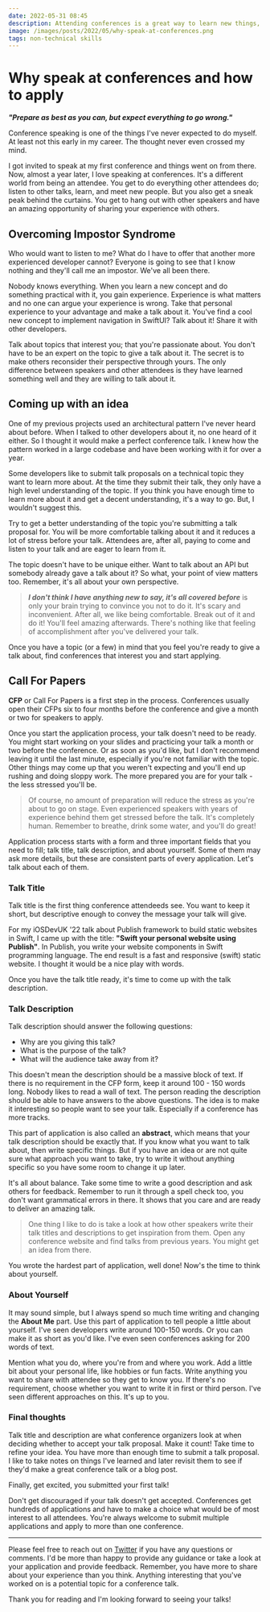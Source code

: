 ```yaml
---
date: 2022-05-31 08:45
description: Attending conferences is a great way to learn new things, meet other developers, and promote your company or personal projects you've been working on. But have you ever wondered what it's like to be a speaker? Are you interested in speaking but don't know how or where to start? Impostor syndrome? You have more to offer than you think! Let's see why you should apply as a speaker and how to do that.
image: /images/posts/2022/05/why-speak-at-conferences.png
tags: non-technical skills
---
```


# Why speak at conferences and how to apply

***"Prepare as best as you can, but expect everything to go wrong."***

Conference speaking is one of the things I've never expected to do myself. At least not this early in my career. The thought never even crossed my mind. 

I got invited to speak at my first conference and things went on from there. Now, almost a year later, I love speaking at conferences. It's a different world from being an attendee. You get to do everything other attendees do; listen to other talks, learn, and meet new people. But you also get a sneak peak behind the curtains. You get to hang out with other speakers and have an amazing opportunity of sharing your experience with others.

## Overcoming Impostor Syndrome

Who would want to listen to me? What do I have to offer that another more experienced developer cannot? Everyone is going to see that I know nothing and they'll call me an impostor. We've all been there.

Nobody knows everything. When you learn a new concept and do something practical with it, you gain experience. Experience is what matters and no one can argue your experience is wrong. Take that personal experience to your advantage and make a talk about it. You've find a cool new concept to implement navigation in SwiftUI? Talk about it! Share it with other developers. 

Talk about topics that interest you; that you're passionate about. You don't have to be an expert on the topic to give a talk about it. The secret is to make others reconsider their perspective through yours. The only difference between speakers and other attendees is they have learned something well and they are willing to talk about it.

## Coming up with an idea

One of my previous projects used an architectural pattern I've never heard about before. When I talked to other developers about it, no one heard of it either. So I thought it would make a perfect conference talk. I knew how the pattern worked in a large codebase and have been working with it for over a year. 

Some developers like to submit talk proposals on a technical topic they want to learn more about. At the time they submit their talk, they only have a high level understanding of the topic. If you think you have enough time to learn more about it and get a decent understanding, it's a way to go. But, I wouldn't suggest this.

Try to get a better understanding of the topic you're submitting a talk proposal for. You will be more comfortable talking about it and it reduces a lot of stress before your talk. Attendees are, after all, paying to come and listen to your talk and are eager to learn from it.

The topic doesn't have to be unique either. Want to talk about an API but somebody already gave a talk about it? So what, your point of view matters too. Remember, it's all about your own perspective.

> ***I don't think I have anything new to say, it's all covered before*** is only your brain trying to convince you not to do it. It's scary and inconvenient. After all, we like being comfortable. Break out of it and do it! You'll feel amazing afterwards. There's nothing like that feeling of accomplishment after you've delivered your talk.

Once you have a topic (or a few) in mind that you feel you're ready to give a talk about, find conferences that interest you and start applying. 

## Call For Papers

**CFP** or Call For Papers is a first step in the process. Conferences usually open their CFPs six to four months before the conference and give a month or two for speakers to apply. 

Once you start the application process, your talk doesn't need to be ready. You might start working on your slides and practicing your talk a month or two before the conference. Or as soon as you'd like, but I don't recommend leaving it until the last minute, especially if you're not familiar with the topic. Other things may come up that you weren't expecting and you'll end up rushing and doing sloppy work. The more prepared you are for your talk - the less stressed you'll be. 

> Of course, no amount of preparation will reduce the stress as you're about to go on stage. Even experienced speakers with years of experience behind them get stressed before the talk. It's completely human. Remember to breathe, drink some water, and you'll do great!

Application process starts with a form and three important fields that you need to fill; talk title, talk description, and about yourself. Some of them may ask more details, but these are consistent parts of every application. Let's talk about each of them.

### Talk Title

Talk title is the first thing conference attendeeds see. You want to keep it short, but descriptive enough to convey the message your talk will give.

For my iOSDevUK '22 talk about Publish framework to build static websites in Swift, I came up with the title: **"Swift your personal website using Publish"**. In Publish, you write your website components in Swift programming language. The end result is a fast and responsive (swift) static website. I thought it would be a nice play with words. 

Once you have the talk title ready, it's time to come up with the talk description.

### Talk Description

Talk description should answer the following questions:

- Why are you giving this talk?
- What is the purpose of the talk?
- What will the audience take away from it?

This doesn't mean the description should be a massive block of text. If there is no requirement in the CFP form, keep it around 100 - 150 words long. Nobody likes to read a wall of text. The person reading the description should be able to have answers to the above questions. The idea is to make it interesting so people want to see your talk. Especially if a conference has more tracks.

This part of application is also called an **abstract**, which means that your talk description should be exactly that. If you know what you want to talk about, then write specific things. But if you have an idea or are not quite sure what approach you want to take, try to write it without anything specific so you have some room to change it up later. 

It's all about balance. Take some time to write a good description and ask others for feedback. Remember to run it through a spell check too, you don't want grammatical errors in there. It shows that you care and are ready to deliver an amazing talk.

> One thing I like to do is take a look at how other speakers write their talk titles and descriptions to get inspiration from them. Open any conference website and find talks from previous years. You might get an idea from there.

You wrote the hardest part of application, well done! Now's the time to think about yourself.

### About Yourself

It may sound simple, but I always spend so much time writing and changing the **About Me** part. Use this part of application to tell people a little about yourself. I've seen developers write around 100-150 words. Or you can make it as short as you'd like. I've even seen conferences asking for 200 words of text.

Mention what you do, where you're from and where you work. Add a little bit about your personal life, like hobbies or fun facts. Write anything you want to share with attendee so they get to know you. If there's no requirement, choose whether you want to write it in first or third person. I've seen different approaches on this. It's up to you.

### Final thoughts

Talk title and description are what conference organizers look at when deciding whether to accept your talk proposal. Make it count! Take time to refine your idea. You have more than enough time to submit a talk proposal. I like to take notes on things I've learned and later revisit them to see if they'd make a great conference talk or a blog post. 

Finally, get excited, you submitted your first talk!

Don't get discouraged if your talk doesn't get accepted. Conferences get hundreds of applications and have to make a choice what would be of most interest to all attendees. You're always welcome to submit multiple applications and apply to more than one conference.

***

Please feel free to reach out on [Twitter](https://twitter.com/dvrzan) if you have any questions or comments. I'd be more than happy to provide any guidance or take a look at your application and provide feedback. Remember, you have more to share about your experience than you think. Anything interesting that you've worked on is a potential topic for a conference talk.

Thank you for reading and I'm looking forward to seeing your talks!

